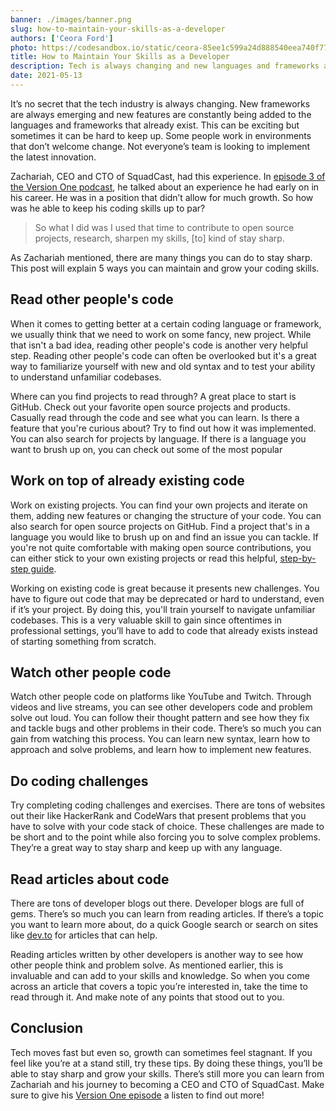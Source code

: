 ```yaml
---
banner: ./images/banner.png
slug: how-to-maintain-your-skills-as-a-developer
authors: ['Ceora Ford']
photo: https://codesandbox.io/static/ceora-85ee1c599a24d888540eea740f7747be.jpg
title: How to Maintain Your Skills as a Developer  
description: Tech is always changing and new languages and frameworks are always emerging. Here are 4 tips for staying sharp and keeping up with industry changes.
date: 2021-05-13
---
```

It’s no secret that the tech industry is always changing. New frameworks are always emerging and new features are constantly being added to the languages and frameworks that already exist. This can be exciting but sometimes it can be hard to keep up. Some people work in environments that don’t welcome change. Not everyone’s team is looking to implement the latest innovation. 

Zachariah, CEO and CTO of SquadCast, had this experience. In [episode 3 of the Version One podcast](https://codesandbox.io/podcasts/version-one/Zachariah-Moreno-SquadCast), he talked about an experience he had early on in his career. He was in a position that didn’t allow for much growth. So how was he able to keep his coding skills up to par? 

> So what I did was I used that time to contribute to open source projects, research, sharpen my skills, [to] kind of stay sharp.

As Zachariah mentioned, there are many things you can do to stay sharp. This post will explain 5 ways you can maintain and grow your coding skills. 


## Read other people's code

When it comes to getting better at a certain coding language or framework, we usually think that we need to work on some fancy, new project. While that isn't a bad idea, reading other people's code is another very helpful step. Reading other people's code can often be overlooked but it's a great way to familiarize yourself with new and old syntax and to test your ability to understand unfamiliar codebases. 

Where can you find projects to read through? A great place to start is GitHub. Check out your favorite open source projects and products. Casually read through the code and see what you can learn. Is there a feature that you're curious about? Try to find out how it was implemented. You can also search for projects by language. If there is a language you want to brush up on, you can check out some of the most popular 

## Work on top of already existing code

Work on existing projects. You can find your own projects and iterate on them, adding new features or changing the structure of your code. You can also search for open source projects on GitHub. Find a project that's in a language you would like to brush up on and find an issue you can tackle. If you're not quite comfortable with making open source contributions, you can either stick to your own existing projects or read this helpful, [step-by-step guide](https://codesandbox.io/post/how-to-make-your-first-open-source-contribution).

Working on existing code is great because it presents new challenges. You have to figure out code that may be deprecated or hard to understand, even if it’s your project. By doing this, you'll train yourself to navigate unfamiliar codebases. This is a very valuable skill to gain since oftentimes in professional settings, you’ll have to add to code that already exists instead of starting something from scratch. 

## Watch other people code

Watch other people code on platforms like YouTube and Twitch. Through videos and live streams, you can see other developers code and problem solve out loud. You can follow their thought pattern and see how they fix and tackle bugs and other problems in their code. There’s so much you can gain from watching this process. You can learn new syntax, learn how to approach and solve problems, and learn how to implement new features.

## Do coding challenges

Try completing coding challenges and exercises. There are tons of websites out their like HackerRank and CodeWars that present problems that you have to solve with your code stack of choice. These challenges are made to be short and to the point while also forcing you to solve complex problems. They’re a great way to stay sharp and keep up with any language. 

## Read articles about code

There are tons of developer blogs out there. Developer blogs are full of gems. There’s so much you can learn from reading articles. If there’s a topic you want to learn more about, do a quick Google search or search on sites like [dev.to](http://dev.to) for articles that can help. 

Reading articles written by other developers is another way to see how other people think and problem solve. As mentioned earlier, this is invaluable and can add to your skills and knowledge. So when you come across an article that covers a topic you’re interested in, take the time to read through it. And make note of any points that stood out to you. 

## Conclusion

Tech moves fast but even so, growth can sometimes feel stagnant. If you feel like you’re at a stand still, try these tips. By doing these things, you’ll be able to stay sharp and grow your skills. There’s still more you can learn from Zachariah and his journey to becoming a CEO and CTO of SquadCast. Make sure to give his [Version One episode](https://codesandbox.io/podcasts/version-one/Zachariah-Moreno-SquadCast) a listen to find out more!